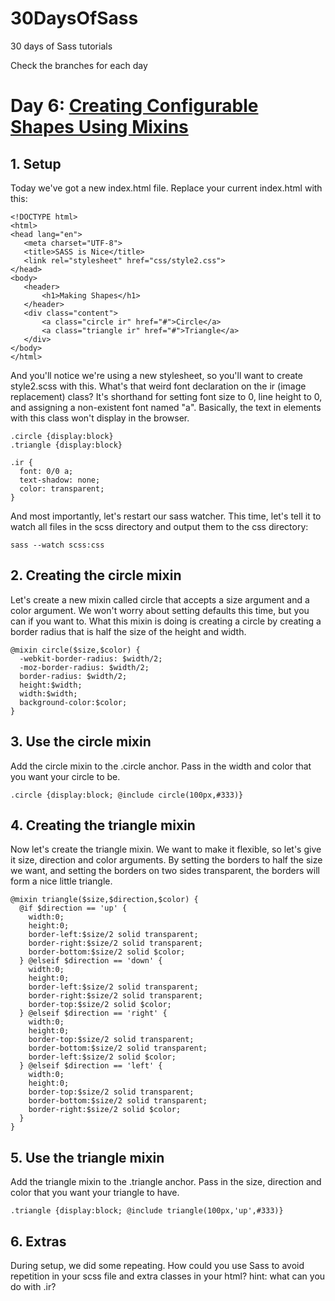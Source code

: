 30DaysOfSass
============

30 days of Sass tutorials

Check the branches for each day

# Day 6: [Creating Configurable Shapes Using Mixins](http://leveluptuts.com/tutorials/sass-tutorials/6-creating-configurable-shapes-using-mixins)

## 1. Setup
Today we've got a new index.html file. Replace your current index.html with this:

 
 ```
<!DOCTYPE html>
<html>
<head lang="en">
    <meta charset="UTF-8">
    <title>SASS is Nice</title>
    <link rel="stylesheet" href="css/style2.css">
</head>
<body>
    <header>
        <h1>Making Shapes</h1>
    </header>
    <div class="content">
        <a class="circle ir" href="#">Circle</a>
        <a class="triangle ir" href="#">Triangle</a>
    </div>
</body>
</html>
```

And you'll notice we're using a new stylesheet, so you'll want to create style2.scss with this. What's that weird font declaration on the ir (image replacement) class?  It's shorthand for setting font size to 0, line height to 0, and assigning a non-existent font named "a". Basically, the text in elements with this class won't display in the browser.

```
.circle {display:block}
.triangle {display:block}

.ir {
  font: 0/0 a;
  text-shadow: none;
  color: transparent;
}
```

And most importantly, let's restart our sass watcher. This time, let's tell it to watch all files in the scss directory and output them to the css directory:

```
sass --watch scss:css
```

## 2. Creating the circle mixin
Let's create a new mixin called circle that accepts a size argument and a color argument. We won't worry about setting defaults this time, but you can if you want to. What this mixin is doing is creating a circle by creating a border radius that is half the size of the height and width.


```
@mixin circle($size,$color) {
  -webkit-border-radius: $width/2;
  -moz-border-radius: $width/2;
  border-radius: $width/2;
  height:$width;
  width:$width;
  background-color:$color;
}
```

## 3. Use the circle mixin
Add the circle mixin to the .circle anchor. Pass in the width and color that you want your circle to be.

```
.circle {display:block; @include circle(100px,#333)}
```

## 4.  Creating the triangle mixin
Now let's create the triangle mixin. We want to make it flexible, so let's give it size, direction and color arguments. By setting the borders to half the size we want, and setting the borders on two sides transparent, the borders will form a nice little triangle.

```
@mixin triangle($size,$direction,$color) {
  @if $direction == 'up' {
    width:0;
    height:0;
    border-left:$size/2 solid transparent;
    border-right:$size/2 solid transparent;
    border-bottom:$size/2 solid $color;
  } @elseif $direction == 'down' {
    width:0;
    height:0;
    border-left:$size/2 solid transparent;
    border-right:$size/2 solid transparent;
    border-top:$size/2 solid $color;
  } @elseif $direction == 'right' {
    width:0;
    height:0;
    border-top:$size/2 solid transparent;
    border-bottom:$size/2 solid transparent;
    border-left:$size/2 solid $color;
  } @elseif $direction == 'left' {
    width:0;
    height:0;
    border-top:$size/2 solid transparent;
    border-bottom:$size/2 solid transparent;
    border-right:$size/2 solid $color;
  }
}
```

## 5. Use the triangle mixin
Add the triangle mixin to the .triangle anchor. Pass in the size, direction and color that you want your triangle to have.

```
.triangle {display:block; @include triangle(100px,'up',#333)}
```

## 6. Extras
During setup, we did some repeating. How could you use Sass to avoid repetition in your scss file and extra classes in your html?  hint: what can you do with .ir?